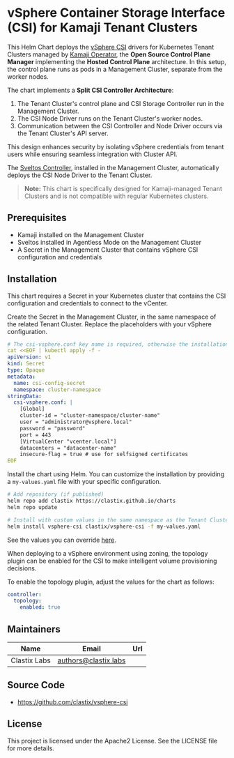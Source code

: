 # vSphere Container Storage Interface (CSI) for Kamaji Tenant Clusters

This Helm Chart deploys the [vSphere CSI](https://github.com/kubernetes-sigs/vsphere-csi-driver) drivers for Kubernetes Tenant Clusters managed by [Kamaji Operator](https://kamaji.clastix.io), the **Open Source Control Plane Manager** implementing the **Hosted Control Plane** architecture. In this setup, the control plane runs as pods in a Management Cluster, separate from the worker nodes.

The chart implements a **Split CSI Controller Architecture**:

1. The Tenant Cluster's control plane and CSI Storage Controller run in the Management Cluster.
2. The CSI Node Driver runs on the Tenant Cluster's worker nodes.
3. Communication between the CSI Controller and Node Driver occurs via the Tenant Cluster's API server.

This design enhances security by isolating vSphere credentials from tenant users while ensuring seamless integration with Cluster API.

The [Sveltos Controller](https://github.com/projectsveltos), installed in the Management Cluster, automatically deploys the CSI Node Driver to the Tenant Cluster.

> **Note:** This chart is specifically designed for Kamaji-managed Tenant Clusters and is not compatible with regular Kubernetes clusters.

## Prerequisites
- Kamaji installed on the Management Cluster
- Sveltos installed in Agentless Mode on the Management Cluster 
- A Secret in the Management Cluster that contains vSphere CSI configuration and credentials


## Installation
This chart requires a Secret in your Kubernetes cluster that contains the CSI configuration and credentials to connect to the vCenter.

Create the Secret in the Management Cluster, in the same namespace of the related Tenant Cluster. Replace the placeholders with your vSphere configuration.

```yaml
# The csi-vsphere.conf key name is required, otherwise the installation will fail
cat <<EOF | kubectl apply -f -
apiVersion: v1
kind: Secret
type: Opaque
metadata:
  name: csi-config-secret
  namespace: cluster-namespace
stringData:
  csi-vsphere.conf: |
    [Global]
    cluster-id = "cluster-namespace/cluster-name"
    user = "administrator@vsphere.local"
    password = "password"
    port = 443
    [VirtualCenter "vcenter.local"]
    datacenters = "datacenter-name"
    insecure-flag = true # use for selfsigned certificates
EOF
```

Install the chart using Helm. You can customize the installation by providing a `my-values.yaml` file with your specific configuration.

```bash
# Add repository (if published)
helm repo add clastix https://clastix.github.io/charts
helm repo update

# Install with custom values in the same namespace as the Tenant Cluster
helm install vsphere-csi clastix/vsphere-csi -f my-values.yaml
```

See the values you can override [here](./charts/vsphere-csi/README.md).

When deploying to a vSphere environment using zoning, the topology plugin can be enabled for the CSI to make intelligent volume provisioning decisions.

To enable the topology plugin, adjust the values for the chart as follows:

```yaml
controller:
  topology:
    enabled: true
```

## Maintainers

| Name | Email | Url |
| ---- | ------ | --- |
| Clastix Labs | <authors@clastix.labs> |  |

## Source Code

* <https://github.com/clastix/vsphere-csi>

## License

This project is licensed under the Apache2 License. See the LICENSE file for more details.

